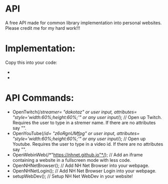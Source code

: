 # API
A free API made for common library implementation into personal websites. Please credit me for my hard work!!!
# Implementation:
Copy this into your code:
  - <script src="https://nhnet.github.io/API/NH_NET_API.huaman.min.js"></script>
  - <script type="text/javascript" src="https://ajax.googleapis.com/ajax/libs/jquery/1.4.2/jquery.min.js"></script>
# API Commands:
  - OpenTwitch(/*streamer= "dakotaz" or user input, attributes= "style='width:60%;height:60%;'" or any user input*/);   // Open up Twitch. Requires the user to type in a stremer name. If there are no attributes say "".
  - OpenYouTube(/*id= "z6oRgnUMfpg" or user input, attributes= "style='width:60%;height:60%;'" or any user input*/);    // Open up Youtube. Requires the user to type in a video id. If there are no attributes say "".
  - OpenWebinWeb(/*"https://nhnet.github.io"*/);                                                                        // Add an iframe containing a website in a fullscreen  mode with less code.
  - OpenNHNetBrowser();                                                                                                 // Add NH Net Browser into your webpage.
  - OpenNHNetLogin();                                                                                                   // Add NH Net Browser Login into your webpage.
  - setupWebDev();                                                                                                      // Setup NH Net WebDev in your website!
